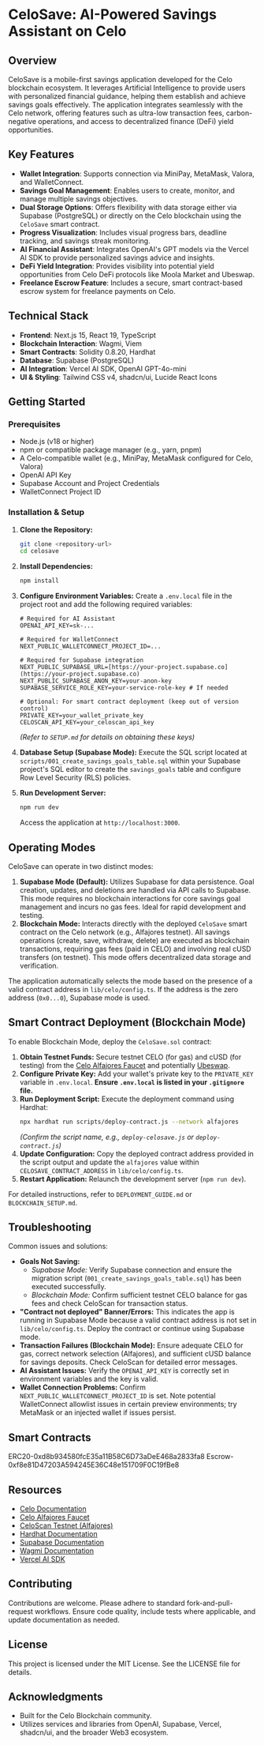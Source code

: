 # CeloSave: AI-Powered Savings Assistant on Celo

## Overview

CeloSave is a mobile-first savings application developed for the Celo blockchain ecosystem. It leverages Artificial Intelligence to provide users with personalized financial guidance, helping them establish and achieve savings goals effectively. The application integrates seamlessly with the Celo network, offering features such as ultra-low transaction fees, carbon-negative operations, and access to decentralized finance (DeFi) yield opportunities.

## Key Features

* **Wallet Integration**: Supports connection via MiniPay, MetaMask, Valora, and WalletConnect.
* **Savings Goal Management**: Enables users to create, monitor, and manage multiple savings objectives.
* **Dual Storage Options**: Offers flexibility with data storage either via Supabase (PostgreSQL) or directly on the Celo blockchain using the `CeloSave` smart contract.
* **Progress Visualization**: Includes visual progress bars, deadline tracking, and savings streak monitoring.
* **AI Financial Assistant**: Integrates OpenAI's GPT models via the Vercel AI SDK to provide personalized savings advice and insights.
* **DeFi Yield Integration**: Provides visibility into potential yield opportunities from Celo DeFi protocols like Moola Market and Ubeswap.
* **Freelance Escrow Feature**: Includes a secure, smart contract-based escrow system for freelance payments on Celo.

## Technical Stack

* **Frontend**: Next.js 15, React 19, TypeScript
* **Blockchain Interaction**: Wagmi, Viem
* **Smart Contracts**: Solidity 0.8.20, Hardhat
* **Database**: Supabase (PostgreSQL)
* **AI Integration**: Vercel AI SDK, OpenAI GPT-4o-mini
* **UI & Styling**: Tailwind CSS v4, shadcn/ui, Lucide React Icons

## Getting Started

### Prerequisites

* Node.js (v18 or higher)
* npm or compatible package manager (e.g., yarn, pnpm)
* A Celo-compatible wallet (e.g., MiniPay, MetaMask configured for Celo, Valora)
* OpenAI API Key
* Supabase Account and Project Credentials
* WalletConnect Project ID

### Installation & Setup

1.  **Clone the Repository:**
    ```bash
    git clone <repository-url>
    cd celosave
    ```

2.  **Install Dependencies:**
    ```bash
    npm install
    ```

3.  **Configure Environment Variables:**
    Create a `.env.local` file in the project root and add the following required variables:
    ```env
    # Required for AI Assistant
    OPENAI_API_KEY=sk-...

    # Required for WalletConnect
    NEXT_PUBLIC_WALLETCONNECT_PROJECT_ID=...

    # Required for Supabase integration
    NEXT_PUBLIC_SUPABASE_URL=[https://your-project.supabase.co](https://your-project.supabase.co)
    NEXT_PUBLIC_SUPABASE_ANON_KEY=your-anon-key
    SUPABASE_SERVICE_ROLE_KEY=your-service-role-key # If needed

    # Optional: For smart contract deployment (keep out of version control)
    PRIVATE_KEY=your_wallet_private_key
    CELOSCAN_API_KEY=your_celoscan_api_key
    ```
    *(Refer to `SETUP.md` for details on obtaining these keys)*

4.  **Database Setup (Supabase Mode):**
    Execute the SQL script located at `scripts/001_create_savings_goals_table.sql` within your Supabase project's SQL editor to create the `savings_goals` table and configure Row Level Security (RLS) policies.

5.  **Run Development Server:**
    ```bash
    npm run dev
    ```
    Access the application at `http://localhost:3000`.

## Operating Modes

CeloSave can operate in two distinct modes:

1.  **Supabase Mode (Default):** Utilizes Supabase for data persistence. Goal creation, updates, and deletions are handled via API calls to Supabase. This mode requires no blockchain interactions for core savings goal management and incurs no gas fees. Ideal for rapid development and testing.
2.  **Blockchain Mode:** Interacts directly with the deployed `CeloSave` smart contract on the Celo network (e.g., Alfajores testnet). All savings operations (create, save, withdraw, delete) are executed as blockchain transactions, requiring gas fees (paid in CELO) and involving real cUSD transfers (on testnet). This mode offers decentralized data storage and verification.

The application automatically selects the mode based on the presence of a valid contract address in `lib/celo/config.ts`. If the address is the zero address (`0x0...0`), Supabase mode is used.

## Smart Contract Deployment (Blockchain Mode)

To enable Blockchain Mode, deploy the `CeloSave.sol` contract:

1.  **Obtain Testnet Funds:** Secure testnet CELO (for gas) and cUSD (for testing) from the [Celo Alfajores Faucet](https://faucet.celo.org/alfajores) and potentially [Ubeswap](https://app.ubeswap.org/).
2.  **Configure Private Key:** Add your wallet's private key to the `PRIVATE_KEY` variable in `.env.local`. **Ensure `.env.local` is listed in your `.gitignore` file.**
3.  **Run Deployment Script:** Execute the deployment command using Hardhat:
    ```bash
    npx hardhat run scripts/deploy-contract.js --network alfajores
    ```
    *(Confirm the script name, e.g., `deploy-celosave.js` or `deploy-contract.js`)*
4.  **Update Configuration:** Copy the deployed contract address provided in the script output and update the `alfajores` value within `CELOSAVE_CONTRACT_ADDRESS` in `lib/celo/config.ts`.
5.  **Restart Application:** Relaunch the development server (`npm run dev`).

For detailed instructions, refer to `DEPLOYMENT_GUIDE.md` or `BLOCKCHAIN_SETUP.md`.

## Troubleshooting

Common issues and solutions:

* **Goals Not Saving:**
    * *Supabase Mode:* Verify Supabase connection and ensure the migration script (`001_create_savings_goals_table.sql`) has been executed successfully.
    * *Blockchain Mode:* Confirm sufficient testnet CELO balance for gas fees and check CeloScan for transaction status.
* **"Contract not deployed" Banner/Errors:** This indicates the app is running in Supabase Mode because a valid contract address is not set in `lib/celo/config.ts`. Deploy the contract or continue using Supabase mode.
* **Transaction Failures (Blockchain Mode):** Ensure adequate CELO for gas, correct network selection (Alfajores), and sufficient cUSD balance for savings deposits. Check CeloScan for detailed error messages.
* **AI Assistant Issues:** Verify the `OPENAI_API_KEY` is correctly set in environment variables and the key is valid.
* **Wallet Connection Problems:** Confirm `NEXT_PUBLIC_WALLETCONNECT_PROJECT_ID` is set. Note potential WalletConnect allowlist issues in certain preview environments; try MetaMask or an injected wallet if issues persist.

## Smart Contracts
ERC20-0xd8b934580fcE35a11B58C6D73aDeE468a2833fa8
Escrow-0xf8e81D47203A594245E36C48e151709F0C19fBe8

## Resources

* [Celo Documentation](https://docs.celo.org)
* [Celo Alfajores Faucet](https://faucet.celo.org/alfajores)
* [CeloScan Testnet (Alfajores)](https://alfajores.celoscan.io)
* [Hardhat Documentation](https://hardhat.org/docs)
* [Supabase Documentation](https://supabase.com/docs)
* [Wagmi Documentation](https://wagmi.sh)
* [Vercel AI SDK](https://sdk.vercel.ai/docs)

## Contributing

Contributions are welcome. Please adhere to standard fork-and-pull-request workflows. Ensure code quality, include tests where applicable, and update documentation as needed.

## License

This project is licensed under the MIT License. See the LICENSE file for details.

## Acknowledgments

* Built for the Celo Blockchain community.
* Utilizes services and libraries from OpenAI, Supabase, Vercel, shadcn/ui, and the broader Web3 ecosystem.

